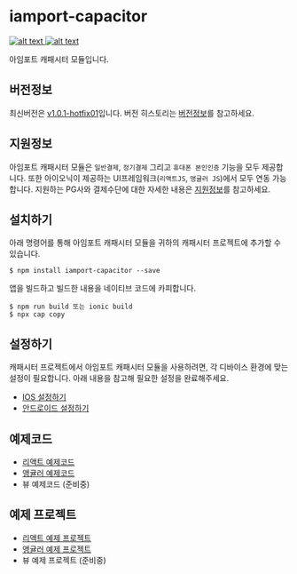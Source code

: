 # iamport-capacitor

[ ![alt text](https://img.shields.io/badge/capacitor-latest-orange.svg?longCache=true&style=flat-square) ](https://github.com/ionic-team/capacitor)
[ ![alt text](https://img.shields.io/badge/query--string-v6.8.3-yellow.svg?longCache=true&style=flat-square) ](https://github.com/sindresorhus/query-string)

아임포트 캐패시터 모듈입니다.

## 버전정보

최신버전은 [v1.0.1-hotfix01](https://github.com/iamport/iamport-capacitor/tree/master)입니다. 버전 히스토리는 [버전정보](manuals/VERSION.md)를 참고하세요.

## 지원정보

아임포트 캐패시터 모듈은 `일반결제`, `정기결제` 그리고 `휴대폰 본인인증` 기능을 모두 제공합니다. 또한 아이오닉이 제공하는 UI프레임워크(`리액트JS`, `앵귤러 JS`)에서 모두 연동 가능합니다. 지원하는 PG사와 결제수단에 대한 자세한 내용은 [지원정보](manuals/SUPPORT.md)를 참고하세요.

## 설치하기

아래 명령어를 통해 아임포트 캐패시터 모듈을 귀하의 캐패시터 프로젝트에 추가할 수 있습니다.

```
$ npm install iamport-capacitor --save
```

앱을 빌드하고 빌드한 내용을 네이티브 코드에 카피합니다.

```
$ npm run build 또는 ionic build
$ npx cap copy
```

## 설정하기

캐패시터 프로젝트에서 아임포트 캐패시터 모듈을 사용하려면, 각 디바이스 환경에 맞는 설정이 필요합니다. 아래 내용을 참고해 필요한 설정을 완료해주세요.

- [IOS 설정하기](manuals/SETTING_IOS.md)
- [안드로이드 설정하기](manuals/SETTING_ANDROID.md)

## 예제코드

- [리액트 예제코드](manuals/EXAMPLE_REACT.md)
- [앵귤러 예제코드](manuals/EXAMPLE_ANGULAR.md)
- 뷰 예제코드 (준비중)

## 예제 프로젝트

- [리액트 예제 프로젝트](example/README.md)
- [앵귤러 예제 프로젝트](exampleForAngular/README.md)
- 뷰 예제 프로젝트 (준비중)
